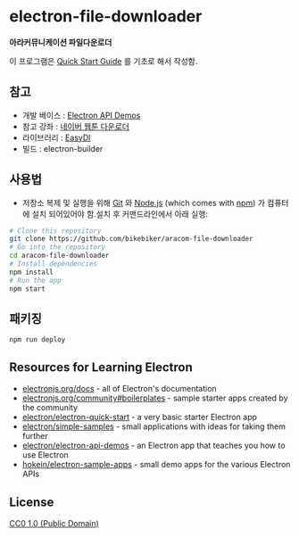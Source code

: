 # electron-file-downloader

**아라커뮤니케이션 파일다운로더**

이 프로그램은 [Quick Start Guide](https://electronjs.org/docs/tutorial/quick-start) 를 기초로 해서 작성함.

## 참고

- 개발 베이스 : [Electron API Demos](https://electronjs.org/#get-started)
- 참고 강좌 : [네이버 웹툰 다운로더](https://www.youtube.com/watch?v=t1vJtgG0kdo&list=PLqh5vK4CKWeZDGPhn5IMk3uZv2rQ5hNSK&index=1)
- 라이브러리 : [EasyDl](https://www.npmjs.com/package/easydl)
- 빌드 : electron-builder

## 사용법

- 저장소 복제 및 실행을 위해 [Git](https://git-scm.com) 와 [Node.js](https://nodejs.org/en/download/) (which comes with [npm](http://npmjs.com)) 가 컴퓨터에 설치 되어있어야 함.설치 후 커맨드라인에서 아래 실행:

```bash
# Clone this repository
git clone https://github.com/bikebiker/aracom-file-downloader
# Go into the repository
cd aracom-file-downloader
# Install dependencies
npm install
# Run the app
npm start
```

## 패키징

```
npm run deploy
```

## Resources for Learning Electron

- [electronjs.org/docs](https://electronjs.org/docs) - all of Electron's documentation
- [electronjs.org/community#boilerplates](https://electronjs.org/community#boilerplates) - sample starter apps created by the community
- [electron/electron-quick-start](https://github.com/electron/electron-quick-start) - a very basic starter Electron app
- [electron/simple-samples](https://github.com/electron/simple-samples) - small applications with ideas for taking them further
- [electron/electron-api-demos](https://github.com/electron/electron-api-demos) - an Electron app that teaches you how to use Electron
- [hokein/electron-sample-apps](https://github.com/hokein/electron-sample-apps) - small demo apps for the various Electron APIs

## License

[CC0 1.0 (Public Domain)](LICENSE.md)
